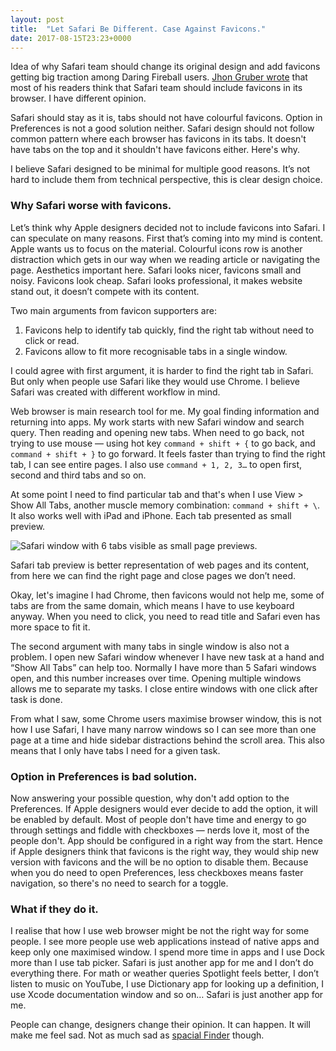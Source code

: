```yaml
---
layout: post
title:  "Let Safari Be Different. Case Against Favicons."
date: 2017-08-15T23:23+0000
---
```


Idea of why Safari team should change its original design and add favicons getting big traction among Daring Fireball users. [Jhon Gruber wrote](https://daringfireball.net/2017/08/safari_should_display_favicons_in_its_tabs) that most of his readers think that Safari team should include favicons in its browser. I have different opinion. 

Safari should stay as it is, tabs should not have colourful favicons. Option in Preferences is not a good solution neither. Safari design should not follow common pattern where each browser has favicons in its tabs. It doesn't have tabs on the top and it shouldn't have favicons either. Here's why.

I believe Safari designed to be minimal for multiple good reasons. It’s not hard to include them from technical perspective, this is clear design choice. 

### Why Safari worse with favicons.

Let’s think why Apple designers decided not to include favicons into Safari. I can speculate on many reasons. First that’s coming into my mind is content. Apple wants us to focus on the material. Colourful icons row is another distraction which gets in our way when we reading article or navigating the page. Aesthetics important here. Safari looks nicer, favicons small and noisy. Favicons look cheap. Safari looks professional, it makes website stand out, it doesn’t compete with its content.

Two main arguments from favicon supporters are:
1. Favicons help to identify tab quickly, find the right tab without need to click or read.
2. Favicons allow to fit more recognisable tabs in a single window. 

I could agree with first argument, it is harder to find the right tab in Safari. But only when people use Safari like they would use Chrome. I believe Safari was created with different workflow in mind.

Web browser is main research tool for me. My goal finding information and returning into apps.  My work starts with new Safari window and search query. Then reading and opening new tabs. When need to go back, not trying to use mouse — using hot key `command + shift + {` to go back, and `command + shift + }` to go forward. It feels faster than trying to find the right tab, I can see entire pages. I also use `command + 1, 2, 3…` to open first, second and third tabs and so on.

At some point I need to find particular tab and that's when I use View \> Show All Tabs, another muscle memory combination: `command + shift + \`. It also works well with iPad and iPhone. Each tab presented as small preview.

![Safari window with 6 tabs visible as small page previews.]({{site.url}}/images/show-all-tabs.png "Safari Show All Tabs")

Safari tab preview is better representation of web pages and its content, from here we can find the right page and close pages we don’t need.

Okay, let's imagine I had Chrome, then favicons would not help me, some of tabs are from the same domain, which means I have to use keyboard anyway. When you need to click, you need to read title and Safari even has more space to fit it. 

The second argument with many tabs in single window is also not a problem. I open new Safari window whenever I have new task at a hand and “Show All Tabs” can help too. Normally I have more than 5 Safari windows open, and this number increases over time. Opening multiple windows allows me to separate my tasks. I close entire windows with one click after task is done. 

From what I saw, some Chrome users  maximise browser window, this is not how I use Safari, I have many narrow windows so I can see more than one page at a time and hide sidebar distractions behind the scroll area. This also means that I only have tabs I need for a given task.

### Option in Preferences is bad solution.

Now answering your possible question, why don't add option to the Preferences. If Apple designers would ever decide to add the option, it will be enabled by default. Most of people don't have time and energy to go through settings and fiddle with checkboxes — nerds love it, most of the people don't. App should be configured in a right way from the start. Hence if Apple designers think that favicons is the right way, they would ship new version with favicons and the will be no option to disable them. Because when you do need to open Preferences, less checkboxes means faster navigation, so there's no need to search for a toggle.

### What if they do it.
I realise that how I use web browser might be not the right way for some people. I see more people use web applications instead of native apps and keep only one maximised window. I spend more time in apps and I use Dock more than I use tab picker. Safari is just another app for me and I don’t do everything there. For math or weather queries Spotlight feels better, I don’t listen to music on YouTube, I use Dictionary app for looking up a definition, I use Xcode documentation window and so on… Safari is just another app for me.

People can change, designers change their opinion. It can happen. It will make me feel sad. Not as much sad as [spacial Finder](https://arstechnica.com/gadgets/2003/04/finder/) though.
